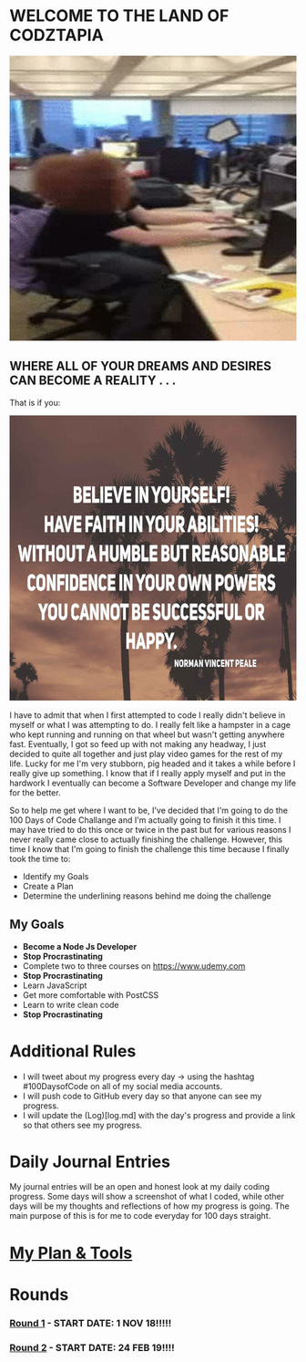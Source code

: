 # WELCOME TO THE LAND OF CODZTAPIA

<p align="center">
  <img width="560" height="500" src="images/happy_coder.gif">
</p>

## WHERE ALL OF YOUR DREAMS AND DESIRES CAN BECOME A REALITY . . . 

That is if you:

<p align="center">
  <img width="617" height="500" src="images/motivational_quote.jpg">
</p>

I have to admit that when I first attempted to code I really didn't believe in myself or what I was attempting to do. I really felt like a hampster in a cage who kept running and running on that wheel but wasn't getting anywhere fast. Eventually, I got so feed up with not making any headway, I just decided to quite all together and just play video games for the rest of my life. Lucky for me I'm very stubborn, pig headed and it takes a while before I really give up something. I know that if I really apply myself and put in the hardwork I eventually can become a Software Developer and change my life for the better. 

So to help me get where I want to be, I've decided that I'm going to do the 100 Days of Code Challange and I'm actually going to finish it this time. I may have tried to do this once or twice in the past but for various reasons I never really came close to actually finishing the challenge. However, this time I know that I'm going to finish the challenge this time because I finally took the time to:
* Identify my Goals
* Create a Plan
* Determine the underlining reasons behind me doing the challenge

## My Goals
* **Become a Node Js Developer**
* **Stop Procrastinating**
* Complete two to three courses on https://www.udemy.com
* **Stop Procrastinating**
* Learn JavaScript
* Get more comfortable with PostCSS
* Learn to write clean code
* **Stop Procrastinating**

# Additional Rules
  * I will tweet about my progress every day -> using the hashtag #100DaysofCode on all of my social media accounts.
  * I will push code to GitHub every day so that anyone can see my progress.
  * I will update the (Log)[log.md] with the day's progress and provide a link so that others see my progress.
  
# Daily Journal Entries
My journal entries will be an open and honest look at my daily coding progress. Some days will show a screenshot of what I coded, while other days will be my thoughts and reflections of how my progress is going. The main purpose of this is for me to code everyday for 100 days straight.

# [My Plan & Tools](plan.md)

# Rounds

### [Round 1](R1.md) - START DATE: 1 NOV 18!!!!!

### [Round 2](R2.md) - START DATE: 24 FEB 19!!!!


  

   

   
   
   
